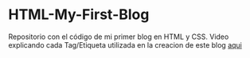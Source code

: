 # HTML-My-First-Blog
Repositorio con el código de mi primer blog en HTML y CSS.
Video explicando cada Tag/Etiqueta utilizada en la creacion de este blog [aqui](Google.com)
